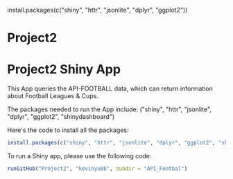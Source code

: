 install.packages(c("shiny", "httr", "jsonlite", "dplyr", "ggplot2"))
# Project2

# Project2 Shiny App

This App queries the API-FOOTBALL data, which can return information about Football Leagues & Cups.

The packages needed to run the App include:
("shiny", "httr", "jsonlite", "dplyr", "ggplot2", "shinydashboard")

Here's the code to install all the packages:
```R
install.packages(c("shiny", "httr", "jsonlite", "dplyr", "ggplot2", "shinydashboard"))
```

To run a Shiny app, please use the following code:

```R
runGitHub("Project2", "kevinyu86", subdir = "API_Footbal")
```
